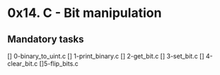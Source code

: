 # 0x14. C - Bit manipulation

## Mandatory tasks
[]  0-binary\_to\_uint.c
[] 1-print\_binary.c
[] 2-get\_bit.c
[] 3-set\_bit.c
[] 4-clear\_bit.c
[]5-flip\_bits.c
